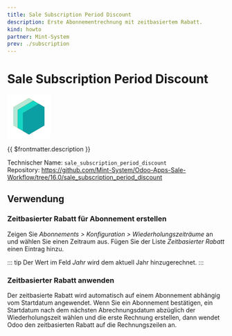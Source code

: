 ```yaml
---
title: Sale Subscription Period Discount
description: Erste Abonnementrechnung mit zeitbasiertem Rabatt.
kind: howto
partner: Mint-System
prev: ./subscription
---
```


# Sale Subscription Period Discount

![icon_oms_box](attachments/icons_odoo_mint_system.png)

{{ $frontmatter.description }}

Technischer Name: `sale_subscription_period_discount`\
Repository: <https://github.com/Mint-System/Odoo-Apps-Sale-Workflow/tree/16.0/sale_subscription_period_discount>

## Verwendung

### Zeitbasierter Rabatt für Abonnement erstellen

Zeigen Sie _Abonnements > Konfiguration > Wiederholungszeiträume_ an und wählen Sie einen Zeitraum aus. Fügen Sie der Liste _Zeitbasierter Rabatt_ einen Eintrag hinzu.

::: tip
Der Wert im Feld _Jahr_ wird dem aktuell Jahr hinzugerechnet.
:::

### Zeitbasierter Rabatt anwenden

Der zeitbasierte Rabatt wird automatisch auf einem Abonnement abhängig vom Startdatum angewendet. Wenn Sie ein Abonnement bestätigen, ein Startdatum nach dem nächsten Abrechnungsdatum abzüglich der Wiederholungszeit wählen und die erste Rechnung erstellen, dann wendet Odoo den zeitbasierten Rabatt auf die Rechnungszeilen an.
